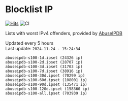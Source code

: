 # Blocklist IP

[![Hits](https://hits.seeyoufarm.com/api/count/incr/badge.svg?url=https%3A%2F%2Fgithub.com%2Fborestad%2Fblocklist-ip%2F&count_bg=%2379C83D&title_bg=%23555555&icon=&icon_color=%23E7E7E7&title=hits&edge_flat=false)](https://hits.seeyoufarm.com)  ![CI](https://img.shields.io/github/workflow/status/borestad/blocklist-ip/CI?style=flat-square)

Lists with worst IPv4 offenders, provided by [AbuseIPDB](https://www.abuseipdb.com/)

<!-- FOOTER-PLACEHOLDER -->
Updated every 5 hours<br>
Last update: `2024-11-24 - 15:24:34`
```
abuseipdb-s100-1d.ipset (24326 ip)
abuseipdb-s100-2d.ipset (28707 ip)
abuseipdb-s100-3d.ipset (31703 ip)
abuseipdb-s100-7d.ipset (38916 ip)
abuseipdb-s100-30d.ipset (70299 ip)
abuseipdb-s100-60d.ipset (108001 ip)
abuseipdb-s100-90d.ipset (135471 ip)
abuseipdb-s100-120d.ipset (158360 ip)
abuseipdb-s100-all.ipset (703939 ip)
```
